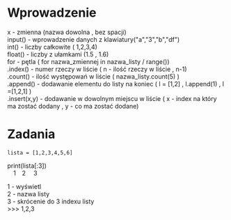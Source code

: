 # Wprowadzenie

x - zmienna (nazwa dowolna , bez spacji)<br />
input() - wprowadzenie danych z klawiatury("a","3","b","df")<br />
int() - liczby całkowite ( 1,2,3,4)<br />
float() - liczby z ułamkami (1.5 , 1.6)<br />
for - pętla ( for nazwa_zmiennej in nazwa_listy / range()) <br />
.index() - numer rzeczy w liście ( n - ilość rzeczy w liście , n-1)<br />
.count() - ilość występowań w liście ( nazwa_listy.count(5) )<br />
.append() - dodawanie elementu do listy na koniec ( l = [1,2] , l.append(1) , l =[1,2,1] )<br />
.insert(x,y) - dodawanie w dowolnym miejscu w liście ( x - index na który ma zostać dodany , y - co ma zostać dodane)<br />

# Zadania
``
                  lista = [1,2,3,4,5,6]
``

print(lista[:3])<br />
&emsp;1&emsp;2&emsp; 3

1 - wyświetl\
2 - nazwa listy\
3 - skrócenie do 3 indexu listy\
      >>> 1,2,3
     

